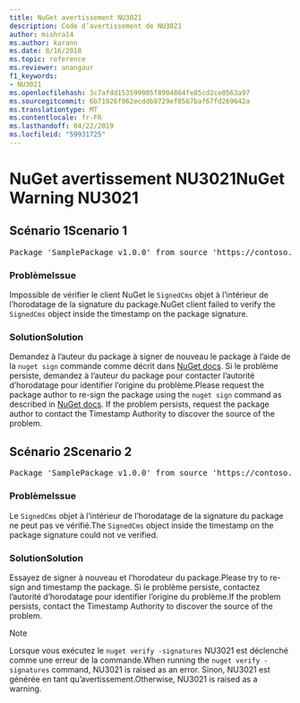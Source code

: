 ```yaml
---
title: NuGet avertissement NU3021
description: Code d’avertissement de NU3021
author: mishra14
ms.author: karann
ms.date: 8/16/2018
ms.topic: reference
ms.reviewer: anangaur
f1_keywords:
- NU3021
ms.openlocfilehash: 3c7afdd153599005f8904864fe85cd2ce0563a97
ms.sourcegitcommit: 6b71926f062ecddb8729ef8567baf67fd269642a
ms.translationtype: MT
ms.contentlocale: fr-FR
ms.lasthandoff: 04/22/2019
ms.locfileid: "59931725"
---
```

# <a name="nuget-warning-nu3021"></a><span data-ttu-id="bd5df-103">NuGet avertissement NU3021</span><span class="sxs-lookup"><span data-stu-id="bd5df-103">NuGet Warning NU3021</span></span>

## <a name="scenario-1"></a><span data-ttu-id="bd5df-104">Scénario 1</span><span class="sxs-lookup"><span data-stu-id="bd5df-104">Scenario 1</span></span>

<pre>Package 'SamplePackage v1.0.0' from source 'https://contoso.com/index.json': The primary signature's timestamp signature validation failed.</pre>

### <a name="issue"></a><span data-ttu-id="bd5df-105">Problème</span><span class="sxs-lookup"><span data-stu-id="bd5df-105">Issue</span></span>

<span data-ttu-id="bd5df-106">Impossible de vérifier le client NuGet le `SignedCms` objet à l’intérieur de l’horodatage de la signature du package.</span><span class="sxs-lookup"><span data-stu-id="bd5df-106">NuGet client failed to verify the `SignedCms` object inside the timestamp on the package signature.</span></span>


### <a name="solution"></a><span data-ttu-id="bd5df-107">Solution</span><span class="sxs-lookup"><span data-stu-id="bd5df-107">Solution</span></span>

<span data-ttu-id="bd5df-108">Demandez à l’auteur du package à signer de nouveau le package à l’aide de la `nuget sign` commande comme décrit dans [NuGet docs](https://docs.microsoft.com/en-us/nuget/create-packages/sign-a-package). Si le problème persiste, demandez à l’auteur du package pour contacter l’autorité d’horodatage pour identifier l’origine du problème.</span><span class="sxs-lookup"><span data-stu-id="bd5df-108">Please request the package author to re-sign the package using the `nuget sign` command as described in [NuGet docs](https://docs.microsoft.com/en-us/nuget/create-packages/sign-a-package). If the problem persists, request the package author to contact the Timestamp Authority to discover the source of the problem.</span></span>



## <a name="scenario-2"></a><span data-ttu-id="bd5df-109">Scénario 2</span><span class="sxs-lookup"><span data-stu-id="bd5df-109">Scenario 2</span></span>

<pre>Package 'SamplePackage v1.0.0' from source 'https://contoso.com/index.json': The timestamp signature validation failed.</pre>

### <a name="issue"></a><span data-ttu-id="bd5df-110">Problème</span><span class="sxs-lookup"><span data-stu-id="bd5df-110">Issue</span></span>

<span data-ttu-id="bd5df-111">Le `SignedCms` objet à l’intérieur de l’horodatage de la signature du package ne peut pas ve vérifié.</span><span class="sxs-lookup"><span data-stu-id="bd5df-111">The `SignedCms` object inside the timestamp on the package signature could not ve verified.</span></span>


### <a name="solution"></a><span data-ttu-id="bd5df-112">Solution</span><span class="sxs-lookup"><span data-stu-id="bd5df-112">Solution</span></span>

<span data-ttu-id="bd5df-113">Essayez de signer à nouveau et l’horodateur du package.</span><span class="sxs-lookup"><span data-stu-id="bd5df-113">Please try to re-sign and timestamp the package.</span></span> <span data-ttu-id="bd5df-114">Si le problème persiste, contactez l’autorité d’horodatage pour identifier l’origine du problème.</span><span class="sxs-lookup"><span data-stu-id="bd5df-114">If the problem persists, contact the Timestamp Authority to discover the source of the problem.</span></span>


> [!Note]
> <span data-ttu-id="bd5df-115">Lorsque vous exécutez le `nuget verify -signatures` NU3021 est déclenché comme une erreur de la commande.</span><span class="sxs-lookup"><span data-stu-id="bd5df-115">When running the `nuget verify -signatures` command, NU3021 is raised as an error.</span></span> <span data-ttu-id="bd5df-116">Sinon, NU3021 est générée en tant qu’avertissement.</span><span class="sxs-lookup"><span data-stu-id="bd5df-116">Otherwise, NU3021 is raised as a warning.</span></span>
